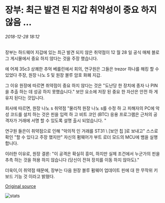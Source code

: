 # 장부: 최근 발견 된 지갑 취약성이 중요 하지 않음 ...

###### 2018-12-28 18:12

장부는 하드웨어 지갑에 있는 최근 발견 되지 않은 취약점이 12 월 28 일 공식 매체 블로그 게시물에서 중요 하지 않다는 것을 주장 했습니다.

에 어제 35c3 상쾌한 추억 베를린에서 회의, 연구원은 그들은 trezor 하나를 해킹 할 수 있었다 주장, 원장 나노 S 및 원장 블루 암호 화폐 지갑.

그 이유 원장에 따르면 취약점이 중요 하지 않다는 것은 "도난당 한 장치에 종자 나 PIN을 추출 하는 데 성공 하지 못했습니다." 보안 요소에 저장 된 중요 한 자산은 안전 하 게 유지 된다는 것입니다.

회사에 따르면, 원장 나노 s 취약점 "물리적 원장 나노 s를 수정 하 고 피해자의 PC에 악성 코드를 설치 하는 것은 핀을 입력 하 고 비트 코인 (BTC) 응용 프로그램은 근처의 공격자가 거래에 서명 할 수 있도록 설명 출시 되었습니다. "

연구원 들은이 취약점으로 인해 "악의적 인 거래를 ST31 \ [보안 칩 \]로 보내고" 스스로 확인 "할 수 있다고 주장 했지만" 자신의 펌웨어가 부트 로더 모드의 MCU에 뱀을 실행 합니다.

이러한 이유로, 원장 결론: "이 공격은 확실히 흥미, 하지만 실제 조건에서 누군가의 핀을 추측 하는 것을 허용 하지 않습니다 (당신이 전혀 장치를 이동 하지 않아도)."

더욱이,이 취약점 때문에, 장부는 다음 원장 블루 펌웨어 업데이트 핀에 대 한 무작위 키보드 기능 것 이라고 밝혔다.

[Original source](https://cointelegraph.com/news/ledger-recently-discovered-wallet-vulnerabilities-not-critical)

![stats](https://c.statcounter.com/11760860/0/a89fa40b/1/ "stats")